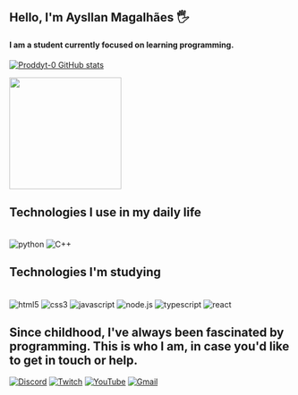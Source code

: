 
## Hello, I'm Aysllan Magalhães 🖐️

#### I am a student currently focused on learning programming.

[![Proddyt-0 GitHub stats](https://github-readme-stats.vercel.app/api?username=Proddy-0&show_icons=true&theme=dark#gh-dark-mode-only)](https://github.com/Proddy-0)

<a href="https://github.com/Proddy-0">
  <img height=200 align="center" src="https://github-readme-stats.vercel.app/api/top-langs?username=Proddy-0&layout=compact&langs_count=8&card_width=320&theme=dark#gh-dark-mode-only" />
</a>

## Technologies I use in my daily life



<div style= "display: inline_block"><br/>
    <img align = "center" alt= "python" src="https://img.shields.io/badge/Python-14354C?style=for-the-badge&logo=python&logoColor=white" />
    <img align = "center" alt= "C++" src="https://img.shields.io/badge/C%2B%2B-00599C?style=for-the-badge&logo=c%2B%2B&logoColor=white" />
    </div>

## Technologies I'm studying

<div style= "display: inline_block"><br/>
<img align = "center" alt= "html5" src="https://img.shields.io/badge/HTML5-E34F26?style=for-the-badge&logo=html5&logoColor=white" />
<img align = "center" alt= "css3" src="https://img.shields.io/badge/CSS3-1572B6?style=for-the-badge&logo=css3&logoColor=white" />
<img align = "center" alt= "javascript" src="https://img.shields.io/badge/JavaScript-323330?style=for-the-badge&logo=javascript&logoColor=F7DF1E" />
<img align = "center" alt= "node.js" src="https://img.shields.io/badge/Node.js-43853D?style=for-the-badge&logo=node.js&logoColor=white" />
<img align = "center" alt= "typescript" src="https://img.shields.io/badge/TypeScript-007ACC?style=for-the-badge&logo=typescript&logoColor=white" />
<img align = "center" alt= "react" src="https://img.shields.io/badge/React-20232A?style=for-the-badge&logo=react&logoColor=61DAFBe" />
    
## Since childhood, I've always been fascinated by programming. This is who I am, in case you'd like to get in touch or help.

[![Discord](https://img.shields.io/badge/Discord-7289DA?style=for-the-badge&logo=discord&logoColor=white)](https://discord.com/users/593918715255455795)
[![Twitch](https://img.shields.io/badge/Twitch-9146FF?style=for-the-badge&logo=twitch&logoColor=white)](https://www.twitch.tv/proddyt)
[![YouTube](https://img.shields.io/badge/YouTube-FF0000?style=for-the-badge&logo=youtube&logoColor=white)](https://www.youtube.com/@proddyt4205)
[![Gmail](https://img.shields.io/badge/Gmail-D14836?style=for-the-badge&logo=gmail&logoColor=white)](https://aysllanaas@gmail.com)
